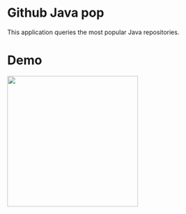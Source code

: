 # Github Java pop

This application queries the most popular Java repositories.

# Demo
<img src="demo/demo.gif" width="300" heigth="300">



